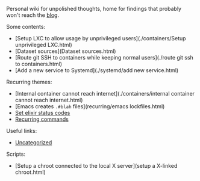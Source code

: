 Personal wiki for unpolished thoughts, home for findings that probably won't reach the [blog](https://codigoparallevar.com/blog/).

Some contents:

 - [Setup LXC to allow usage by unprivileged users](./containers/Setup unprivileged LXC.html)
 - [Dataset sources](Dataset sources.html)
 - [Route git SSH to containers while keeping normal users](./route git ssh to containers.html)
 - [Add a new service to Systemd](./systemd/add new service.html)

Recurring themes:

 - [Internal container cannot reach internet](./containers/internal container cannot reach internet.html)
 - [Emacs creates `.#blah` files](recurring/emacs lockfiles.html)
 - [Set elixir status codes](elixir/status-codes.html)
 - [Recurring commands](commands/recurring.html)

Useful links:

 - [Uncategorized](links/uncategorized.html)

Scripts:

 - [Setup a chroot connected to the local X server](setup a X-linked chroot.html)
